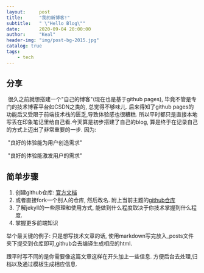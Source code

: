 ```yaml
---
layout:     post
title:      "我的新博客!"
subtitle:   " \"Hello Blog\""
date:       2020-09-04 20:00:00
author:     "Keal"
header-img: "img/post-bg-2015.jpg"
catalog: true
tags:
    - tech
---
```


## 分享

​		很久之前就想搭建一个"自己的博客"(现在也是基于github pages), 毕竟不管是专门的技术博客平台如CSDN之类的, 总觉得不够味儿. 后来得知了github pages的功能后又受限于前端技术栈的匮乏,导致体验感也很糟糕. 所以平时都只是直接本地写丢在印象笔记里给自己看.今天算是初步搭建了自己的blog, 算是终于在记录自己的方式上迈出了非常重要的一步. 因为:

​		"良好的体验能为用户创造需求"

​		"良好的体验能激发用户的需求" 

## 简单步骤

1. 创建github仓库:  [官方文档](https://pages.github.com/ )  
2. 或者直接fork一个别人的仓库, 然后改名. 附上当前主题的[github仓库](https://github.com/Huxpro/huxpro.github.io)
3. 了解jekyll的一些原理和使用方式, 能做到什么程度取决于你技术掌握到什么程度.
4. 掌握更多前端知识



举个最关键的例子: 只是想写技术文章的话, 使用markdown写完放入_posts文件夹下提交到仓库即可,github会去编译生成相应的html.

跟平时写不同的是你需要像这篇文章这样在开头加上一些信息. 方便后台去处理,归档以及通过模板生成相应信息.







​		

​		

